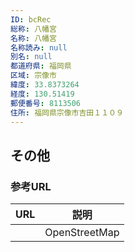 ```yaml
---
ID: bcRec
総称: 八幡宮
名称: 八幡宮
名称読み: null
別名: null
都道府県: 福岡県
区域: 宗像市
緯度: 33.8373264
経度: 130.51419
郵便番号: 8113506
住所: 福岡県宗像市吉田１１０９
---
```


## その他

### 参考URL

| URL | 説明          |
| --- | ------------- |
|     | OpenStreetMap |
